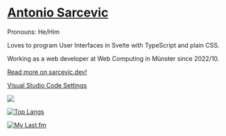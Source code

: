 # [Antonio Sarcevic](https://www.sarcevic.dev/)

Pronouns: He/Him

Loves to program User Interfaces in Svelte with TypeScript and plain CSS.

Working as a web developer at Web Computing in Münster since 2022/10.

[Read more on sarcevic.dev!](https://www.sarcevic.dev/)

[Visual Studio Code Settings](https://gist.github.com/SarcevicAntonio/47997ff8700cb5a37877367e77ba8679)


<picture>
<source 
  srcset="https://github-readme-stats.vercel.app/api?username=SarcevicAntonio&show_icons=true&theme=dark"
  media="(prefers-color-scheme: dark)"
/>
<source
  srcset="https://github-readme-stats.vercel.app/api?username=SarcevicAntonio&show_icons=true"
  media="(prefers-color-scheme: light), (prefers-color-scheme: no-preference)"
/>
<img src="https://github-readme-stats.vercel.app/api?username=SarcevicAntonio&show_icons=true" />
</picture>

[![Top Langs](https://github-readme-stats.vercel.app/api/top-langs/?username=SarcevicAntonio&layout=compact)](https://github.com/anuraghazra/github-readme-stats)

[![My Last.fm](https://lastfm-recently-played.vercel.app/api?user=LinkPlay9&loved=true&loved_style=3)](https://www.last.fm/user/LinkPlay9)
